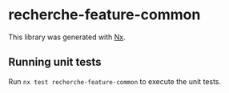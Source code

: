# recherche-feature-common

This library was generated with [Nx](https://nx.dev).

## Running unit tests

Run `nx test recherche-feature-common` to execute the unit tests.
